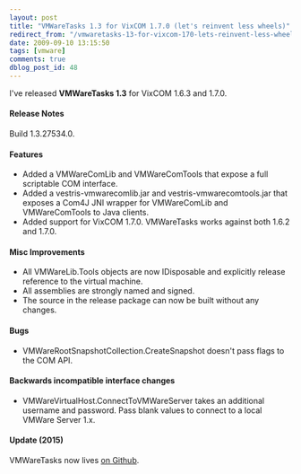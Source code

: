 ```yaml
---
layout: post
title: "VMWareTasks 1.3 for VixCOM 1.7.0 (let's reinvent less wheels)"
redirect_from: "/vmwaretasks-13-for-vixcom-170-lets-reinvent-less-wheels/"
date: 2009-09-10 13:15:50
tags: [vmware]
comments: true
dblog_post_id: 48
---
```

I've released **VMWareTasks 1.3** for VixCOM 1.6.3 and 1.7.0.

#### Release Notes

Build 1.3.27534.0.

#### Features

- Added a VMWareComLib and VMWareComTools that expose a full scriptable COM interface.
- Added a vestris-vmwarecomlib.jar and vestris-vmwarecomtools.jar that exposes a Com4J JNI wrapper for VMWareComLib and VMWareComTools to Java clients.
- Added support for VixCOM 1.7.0. VMWareTasks works against both 1.6.2 and 1.7.0.

#### Misc Improvements

- All VMWareLib.Tools objects are now IDisposable and explicitly release reference to the virtual machine.
- All assemblies are strongly named and signed.
- The source in the release package can now be built without any changes.

#### Bugs

- VMWareRootSnapshotCollection.CreateSnapshot doesn't pass flags to the COM API.

#### Backwards incompatible interface changes

- VMWareVirtualHost.ConnectToVMWareServer takes an additional username and password. Pass blank values to connect to a local VMWare Server 1.x.

#### Update (2015)

VMWareTasks now lives [on Github](https://github.com/dblock/vmwaretasks).

